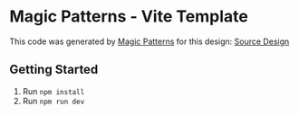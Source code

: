 # Magic Patterns - Vite Template

This code was generated by [Magic Patterns](https://magicpatterns.com) for this design: [Source Design](https://www.magicpatterns.com/c/1dsdut225n269r7sad5j1q)

## Getting Started

1. Run `npm install`
2. Run `npm run dev`
